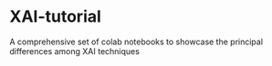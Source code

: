 # XAI-tutorial
A comprehensive set of colab notebooks to showcase the principal differences among XAI techniques
